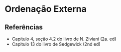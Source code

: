 # Ordenação Externa

## Referências

+ Capítulo 4, seção 4.2 do livro de N. Ziviani (2a. ed)
+ Capitulo 13 do livro de Sedgewick (2nd ed)
